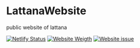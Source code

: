 # LattanaWebsite
public website of lattana


[![Netlify Status](https://api.netlify.com/api/v1/badges/96aea33a-7ed5-4253-acc2-a34e2ad475e9/deploy-status)](https://app.netlify.com/sites/lattana/deploys)
[![Website Weigth](https://img.shields.io/github/languages/code-size/cosimochellini/lattana.svg?style=flat)](https://app.netlify.com/sites/lattana/deploys)
[![Website issue](https://img.shields.io/bitbucket/issues-raw/cosimochellini/lattana.svg?style=flat)](https://app.netlify.com/sites/lattana/deploys)


